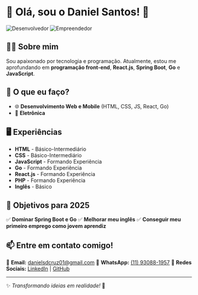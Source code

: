 # 🚀 Olá, sou o Daniel Santos! 👋

![Desenvolvedor](https://img.shields.io/badge/Desenvolvedor-Front_End-green)
![Empreendedor](https://img.shields.io/badge/T%C3%A9cnico-Eletr%C3%B4nica-blue
)

## 🧑‍💻 Sobre mim
Sou apaixonado por tecnologia e programação. Atualmente, estou me aprofundando em **programação front-end**, **React.js**, **Spring Boot**, **Go** e **JavaScript**. 

## 🚀 O que eu faço?
- 🌐 **Desenvolvimento Web e Mobile** (HTML, CSS, JS, React, Go)
- 🔧 **Eletrônica**

## 🖥️ Experiências 
-  **HTML** - Básico-Intermediário
-  **CSS** - Básico-Intermediário
-  **JavaScript** - Formando Experiência
-  **Go** - Formando Experiência
-  **React.js** - Formando Experiência
-  **PHP** - Formando Experiência
-  **Inglês** - Básico

## 🎯 Objetivos para 2025
✅ **Dominar Spring Boot e Go**
✅ **Melhorar meu inglês**
✅ **Conseguir meu primeiro emprego como jovem aprendiz**

## 📫 Entre em contato comigo!
📧 **Email:** [danielsdcruz01@gmail.com](mailto:danielsdcruz01@gmail.com)
📱 **WhatsApp:** [(11) 93088-1957](https://api.whatsapp.com/send?phone=5511930881957&text=Oi%2C+tudo+bem%3F+Quero+fazer+meu+or%C3%A7amento%2C+teria+um+momento%3F)
🔗 **Redes Sociais:** [LinkedIn](https://www.linkedin.com/in/daniel-santos-cruz-/) | [GitHub](https://github.com/danielsantos011)

---
✨ _Transformando ideias em realidade!_ 🚀
